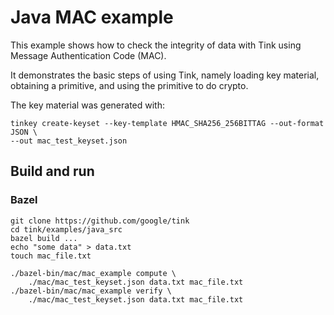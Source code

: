# Java MAC example

This example shows how to check the integrity of data with Tink using Message
Authentication Code (MAC).

It demonstrates the basic steps of using Tink, namely loading key material,
obtaining a primitive, and using the primitive to do crypto.

The key material was generated with:

```shell
tinkey create-keyset --key-template HMAC_SHA256_256BITTAG --out-format JSON \
--out mac_test_keyset.json
```

## Build and run

### Bazel

```shell
git clone https://github.com/google/tink
cd tink/examples/java_src
bazel build ...
echo "some data" > data.txt
touch mac_file.txt

./bazel-bin/mac/mac_example compute \
    ./mac/mac_test_keyset.json data.txt mac_file.txt
./bazel-bin/mac/mac_example verify \
    ./mac/mac_test_keyset.json data.txt mac_file.txt
```

